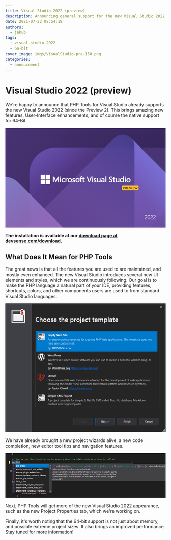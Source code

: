 ```yaml
---
title: Visual Studio 2022 (preview)
description: Announcing general support for the new Visual Studio 2022.
date: 2021-07-22 08:54:18
authors:
  - jakub
tags:
  - visual-studio-2022
  - 64-bit
cover_image: imgs/VisualStudio-pre-150.png
categories:
  - annoucement
---
```


# Visual Studio 2022 (preview)

We're happy to announce that PHP Tools for Visual Studio already supports the new Visual Studio 2022 (since the Preview 2). This brings amazing new features, User-Interface enhancements, and of course the native support for 64-Bit.

<!-- more -->

![VS 2022 splash screen](imgs/vs2022-splashscreen.png)

**The installation is available at our [download page at devsense.com/download](https://www.devsense.com/download).**

## What Does It Mean for PHP Tools

The great news is that all the features you are used to are maintained, and mostly even enhanced. The new Visual Studio introduces several new UI elements and styles, which we are continuously following. Our goal is to make the PHP language a natural part of your IDE, providing features, shortcuts, colors, and other components users are used to from standard Visual Studio languages.

![new project templates](imgs/new-project-templates.png)

We have already brought a new project wizards alive, a new code completion, new editor tool tips and navigation features.

![code completion](imgs/vs-code-completion.png)

Next, PHP Tools will get more of the new Visual Studio 2022 appearance, such as the new Project Properties tab, which we're working on.

Finally, it's worth noting that the 64-bit support is not just about memory, and possible extreme project sizes. It also brings an improved performance. Stay tuned for more information!

